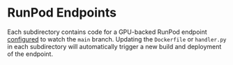 # RunPod Endpoints

Each subdirectory contains code for a GPU-backed RunPod endpoint [configured](https://docs.runpod.io/serverless/github-integration) to watch the `main` branch. Updating the `Dockerfile` or `handler.py` in each subdirectory will automatically trigger a new build and deployment of the endpoint.
